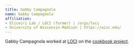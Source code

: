 ```yaml
---
title: Gabby Campagnola
name: Gabby Campagnola
affiliation:
- Eliceiri Lab / LOCI (former) | /orgs/loci
- University of Wisconsin-Madison | https://wisc.edu/
---
```

Gabby Campagnola worked at [LOCI](/orgs/loci) on the [cookbook project](/update-sites/cookbook).

